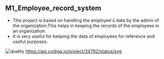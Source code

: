 ## M1_Employee_record_system
* This project is based on handling the employee's data by the admin of the organization.This helps in keeping the records of the employees in an organization.
* It is very useful for keeping the data of employees for reference and useful purposes.


![quality](https://api.codiga.io/project/34792/score/svg)
https://api.codiga.io/project/34792/status/svg
